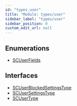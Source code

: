 ```yaml
---
id: "types_user"
title: "Module: types/user"
sidebar_label: "types/user"
sidebar_position: 0
custom_edit_url: null
---
```


## Enumerations

- [SCUserFields](../enums/types_user.SCUserFields)

## Interfaces

- [SCUserBlockedSettingsType](../interfaces/types_user.SCUserBlockedSettingsType)
- [SCUserSettingsType](../interfaces/types_user.SCUserSettingsType)
- [SCUserType](../interfaces/types_user.SCUserType)
